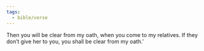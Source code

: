 ```yaml
---
tags:
  - bible/verse
---
```

Then you will be clear from my oath, when you come to my relatives. If they don’t give her to you, you shall be clear from my oath.’